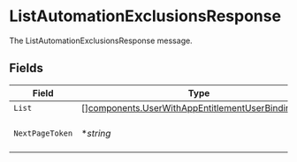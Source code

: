 # ListAutomationExclusionsResponse

The ListAutomationExclusionsResponse message.


## Fields

| Field                                                                                                                  | Type                                                                                                                   | Required                                                                                                               | Description                                                                                                            |
| ---------------------------------------------------------------------------------------------------------------------- | ---------------------------------------------------------------------------------------------------------------------- | ---------------------------------------------------------------------------------------------------------------------- | ---------------------------------------------------------------------------------------------------------------------- |
| `List`                                                                                                                 | [][components.UserWithAppEntitlementUserBindingView](../../models/components/userwithappentitlementuserbindingview.md) | :heavy_minus_sign:                                                                                                     | The list field.                                                                                                        |
| `NextPageToken`                                                                                                        | **string*                                                                                                              | :heavy_minus_sign:                                                                                                     | The nextPageToken field.                                                                                               |